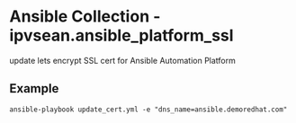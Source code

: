 # Ansible Collection - ipvsean.ansible_platform_ssl

update lets encrypt SSL cert for Ansible Automation Platform



## Example

```ansible-playbook update_cert.yml -e "dns_name=ansible.demoredhat.com"```

